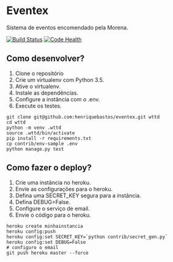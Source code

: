 # Eventex

Sistema de eventos encomendado pela Morena.

[![Build Status](https://travis-ci.org/Jaimenms/wttd-eventex.svg?branch=master)](https://travis-ci.org/Jaimenms/wttd-eventex)
[![Code Health](https://landscape.io/github/Jaimenms/wttd-eventex/master/landscape.svg?style=flat)](https://landscape.io/github/Jaimenms/wttd-eventex/master)


## Como desenvolver?

1. Clone o repositório
2. Crie um virtualenv com Python 3.5.
3. Ative o virtualenv.
4. Instale as dependências.
5. Configure a instância com o .env.
6. Execute os testes.

```console
git clone git@github.com:henriquebastos/eventex.git wttd
cd wttd
python -m venv .wttd
source .wttd/bin/activate
pip install -r requirements.txt
cp contrib/env-sample .env
python manage.py test
```

## Como fazer o deploy?

1. Crie uma instância no heroku.
2. Envie as configurações para o heroku.
3. Defina uma SECRET_KEY segura para a instância.
4. Defina DEBUG=False.
5. Configure o serviço de email.
6. Envie o código para o heroku.

```console
heroku create minhainstancia
heroku config:push
heroku config:set SECRET_KEY=`python contrib/secret_gen.py`
heroku config:set DEBUG=False
# configuro o email
git push heroku master --force
```